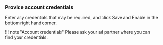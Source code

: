 ### Provide account credentials

Enter any credentials that may be required, and click Save and Enable in the bottom right hand corner.

!!! note "Account credentials"
	Please ask your ad partner where you can find your credentials.
